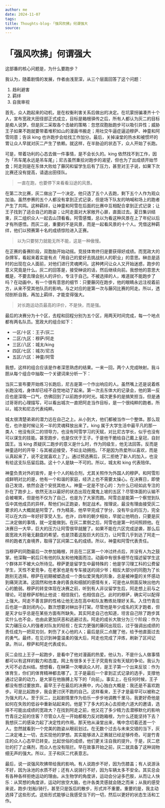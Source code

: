 ```yaml
---
author: me
date: 2024-11-07
tags:
title: Thoughts-blog-「强风吹拂」何谓强大
source: 
---
```


# 「强风吹拂」何谓强大

这部番的核心问题是，为什么要跑步？

我认为，随着剧情的发展，作者由浅至深，从三个层面回答了这个问题：

1. 趋利避害
2. 羁绊
3. 自我审视

首先，众人跑起来的动机，是在权衡利害关系后做出的决定。在坑蒙拐骗凑齐十个人，宣布宽政大田径部正式成立，目标是箱根驿传之后，所有人都认为灰二的目标是痴人说梦。但是灰二采取各个击破的策略：忽悠双胞胎跑步可以吸引异性；威胁王子如果不跑就要带着堆积如山的漫画书搬走；用社交牛逼症逼迫穆萨、神童和阿雪同意；告诉 king 也许跑步会给找工作加分。最后，关掉澡堂的热水和被惯坏的胃让众人早就对灰二产生了依赖。就这样，在半胁迫的状态下，众人开始了长跑。

可是，带着功利的心态去做一件事情，是不会长久的。king 依然找不到工作，因为「吊车尾永远是吊车尾」；尼古虽然重拾对跑步的渴望，但也为了出成绩开始节食；阿走则是在东体大败给了藤冈和留学生后有了压力，甚至对王子说，如果下次比赛还没有提高，请退出田径队。

>一直在跑，也要停下来看看沿途的风景。

在第二次比赛，灰二做出了一个决定。他只选了五个人去跑，剩下五个人作为观众加油。虽然参赛的五个人都没有拿到正式记录，但是场下队友的呐喊和场上的跑者产生了共鸣。这种羁绊，让神童和阿雪在后面的比赛中互相配合拿到正式记录；让王子找到了适合自己的跑姿；让阿走面对大家敞开心扉，直面过去。夏日集训结束，灰二组织众人一起去山顶看看。阿雪感慨，总以为看这种风景在上了年纪以后才有所感悟。而灰二说，重要的不是风景，而是一起看风景的十个人。凭借这种羁绊，他们以预赛第十名的成绩惊险进入正赛。

>以为只要努力就能无所不能，这是一种傲慢。

在正赛的备赛阶段，双胞胎开始动摇。竞技体育终归是要获得好成绩。而宽政大的杂牌军，看起来着实是有点「用自己的爱好去挑战别人的职业」的意思。榊总是适时的出现在众人面前，对他们进行灵魂拷问。这种拷问让众人又开始迷惑，跑步的意义究竟是什么。灰二的回答是，接受榊说的话，然后继续向前。我想他的意思大概是，不要去理会别人的评价，专注于自己。不被选择的人，难道就不能跑步了吗？在动画中，有一个很有意思的细节：只要藤冈在跑步，他的眼睛永远注视着前方，从来不受其他队员的影响。与之对应的是第一次与藤冈比赛的阿走。所以，透彻剖析自我，再加上羁绊，才能变得强大。

>对长跑运动员最高的评价，不是快，而是强。

最后的决赛分为十个区，去程和回程分别为五个区，用两天时间完成，每一个地点都有两名队员。宽政大的组合如下：

 - 一区/十区：王子/灰二
 - 二区/九区：穆萨/阿走
 - 三区/八区：城太/king
 - 四区/七区：城次/尼古
 - 五区/六区：神童/阿雪

我想，这样的组合应该是作者深思熟虑的结果。一来一回，两个人完成映射。我斗胆从每个组合中抽取一个关键词来分析一下：

当灰二宣布要开始练习长跑后，尼古是第一个作出响应的人。虽然嘴上还是说着练长跑没戏，身体却已经不自觉地动了起来。第一次去东体大的记录会，他的第一反应也是深吸一口气，仿佛回到了以前跑步的时光。城次更多的是搞笑担当，但是通过哥哥的心理描写，可以看出城次一直把阿走当作目标，是一个很纯粹的跑者。所以，城次和尼古代表纯粹。

城太很清楚弟弟的潜力远在自己之上。从小到大，他们都被当作一个整体。那么现在，也许是时候让另一半的灵魂释放出来了。king 属于大学生活中最平凡的那一类人：他没有灰二的领导力，也没有阿雪学习的天赋，对比尼古学长，似乎也没有可以谋生的技能。甚至跑步，也是仅优于王子。于是他干脆给自己戴上皇冠，自封国王。当 king 质疑灰二跑步的意义是什么时，作为同级生，他无法回答。反而是神童适时的开导：与其被迫接受，不如主动拥抱。「不是因为热爱所以喜欢，而是认真起来了，说不定就喜欢上了」。通过预选赛后，灰二拒绝了新人的加入，也没有给这支队伍留后路。这十个人是缺一不可的。所以，城太和 king 代表陪伴。

神童负责对外的宣传，是十个人的粘合剂，尤其关照作为外国人的穆萨。和阿雪形成鲜明对比的是，他有一个和谐的家庭，经济上也不需要太操心。在决赛日，即使自己发烧，依然会逐个安抚其他人。神童一定是不甘心的：为什么已经如此专注的扑在了跑步上，依然无法以最好的状态出现在魔鬼上坡的五区？尽管体面的认输不会被嘲笑，但是他不仅为了自己，也是为了大家而跑。阿雪总是能第一个察觉到队伍中其他成员的异样，帮他们纠正跑姿，制定战术。按理说，最没有理由接受灰二要求的人大概就是阿雪了。作为精英，他早早完成了学分，没有毕业的压力，完全可以在大四一年好好享受人生。也许，四年的朝夕相处，早就让他明白，只要是灰二决定做的事情，就一定能做到。在灰二累倒之后，阿雪也是第一时间照顾他。在决赛日一大早，巨大的压力让阿雪很早就醒了。如果不能在六区完成逆袭，那么后面宽政大将毫无翻盘的希望。也是顶着这股巨大的压力，让阿雪几乎到达了阿走一样的跑者亢奋境界，取得了区间第二名的成绩。所以，神童和阿雪代表责任。

当穆萨的同胞最后一次参加箱根，并且在二区第一个冲过终点后，并没有人为之鼓掌。他深鞠一躬后只有他的队友和他掩面而泣。动画中有很多细节在描述留学生这个群体并不被大众所待见。穆萨更是留学生中最特殊的：他是学习理工科的公费留学生，天性不爱竞争，在老家也是有专车接送的阔少爷；相反大部分的同胞为了长跑别无选择。穆萨在初期被塑造成一个类似爱哭鬼的形象，总是被神童的关怀感动到痛哭流涕。这固然和他本身的善良和细腻的感情有关，可是也从侧面反映出他内心的脆弱。穆萨的转变体现在决赛之前，听到有人非议留学生后，阿走想上前与之理论。可是穆萨却制止他说：相信我们，也相信自己。此时的穆萨，确实可以配得上强大。阿走不善言辞的性格让他无法在高中和队友教练处理好关系。入住竹青庄后也是一直封闭内心，数次想要对榊出手打架。尽管他是年少成名的天才跑者，但是天才似乎总是在某些方面有所缺失。其实阿走自己也知道，坦言自己除了跑步其实什么也不会，也由此更加厌恶和逃避过去。阿走的成长大致分为三个阶段：作为实力碾压众人的强者对队友的轻视；在实力更强的藤冈出现后，过于强调出成绩的责任成为一把双刃剑，刺伤了关心他的人；最后是灰二点醒了他，给予他直面过去的勇气。最终，在见识到神童温柔的强大后，阿走也完成了淬炼，刷新了区间记录。所以，穆萨和阿走代表成长。

灰二会拉上王子一起跑步，是看中了他对漫画的热爱。他认为，不是什么人做事情都可以有这样的毅力和态度。网上有很多关于王子究竟有没有天赋的争论。我认为大可不必去纠结。想想看，在榊第一次嘲讽众人时，是王子第一个出来反驳：作为体育生，你们的体育精神都去哪了。王子是最后一个拿到正式记录的选手，支撑他通过记录的动力，是大家在他胳膊上写下的「向前」。事实上，在任何时候，王子都没有想过要放弃。最早王子在最后的决赛中，内心独白大概是：我还是不喜欢跑步。可是比起跑步，我会更讨厌不跑的自己。这样看来，王子才是最早可以被称之为强大的人。至于灰二，比起剧情里作为伯乐一步步地调教千里马，我更好奇他是如何在失败的低谷中重新站起来的。他是下了多大的决心去拒绝六道大的邀请，选择不可能出成绩的宽政大？在找到阿走之前，他又花了多少精力去潜移默化的影响竹青庄之前的住客？尽管众人在一开始都极力反对跑箱根，为什么还能坚持下去？我想灰二的感染力起了决定性的作用。那天他从澡堂出来，嘴中念叨着还差一个人。忽然就看到一个完美的跑姿从眼前划过。在无数个过去与未来交错的当下，灰二决定堵上一切，去实现他的梦想。其实能够进入正赛就已经足够传奇。可是竹青庄的众人心态早已转变。比起世俗的成绩，他们更关注自我的提升。于是，灰二悲壮的打了止痛剂，而众人也没有阻拦。早在故事开始之前，灰二就具备了这种润物细无声的强大。所以，王子和灰二代表意志。

最后，说一说强风吹拂带给我的影响。有人说跑步不好，因为伤膝盖；有人说游泳不好，因为泳池的水质不好；还有人说骑行不好，因为车辆太多不安全。其实总会有各种各样拒绝运动的理由。从生物学的角度讲，运动会分泌多巴胺，从而让人快乐：从冥想的角度讲，运动时放空大脑，也许各类灵感就会随之而来；从我的感受来说，跑步/划船/骑行，甚至只是饭后的散步，形式并不重要。重要的是，我主动选择了这些形式。这些形式能够让我感受当下的一切，然后以更好的状态生活和工作。
